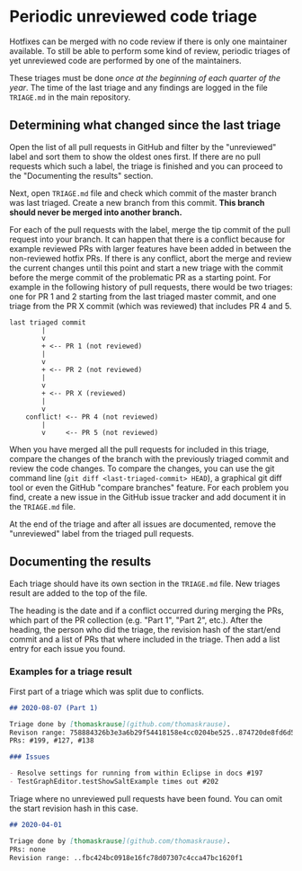 # Periodic unreviewed code triage

Hotfixes can be merged with no code review if there is only one maintainer available.
To still be able to perform some kind of review, periodic triages of yet unreviewed code are performed by one of the maintainers.

These triages must be done *once at the beginning of each quarter of the year*.
The time of the last triage and any findings are logged in the file `TRIAGE.md` in the main repository.

## Determining what changed since the last triage

Open the list of all pull requests in GitHub and filter by the "unreviewed" label and sort them to show the oldest ones first.
If there are no pull requests which such a label, the triage is finished and you can proceed to the "Documenting the results" section.

Next, open `TRIAGE.md` file and check which commit of the master branch was last triaged.
Create a new branch from this commit.
**This branch should never be merged into another branch.**

For each of the pull requests with the label, merge the tip commit of the pull request into your branch.
It can happen that there is a conflict because for example reviewed PRs with larger features have been added in between the non-reviewed hotfix PRs.
If there is any conflict, abort the merge and review the current changes until this point and start a new triage with the commit before the merge commit of the problematic PR as a starting point.
For example in the following history of pull requests, there would be two triages: one for PR 1 and 2 starting from the last triaged master commit, and one triage from the PR X commit (which was reviewed) that includes PR 4 and 5.

```plain
last triaged commit
        |
        v
        + <-- PR 1 (not reviewed)
        |
        v
        + <-- PR 2 (not reviewed)
        |
        v
        + <-- PR X (reviewed)
        |
        v
    conflict! <-- PR 4 (not reviewed)
        |
        v     <-- PR 5 (not reviewed)

```

When you have merged all the pull requests for included in this triage, compare the changes of the branch with the previously triaged commit and review the code changes.
To compare the changes, you can use the git command line (`git diff <last-triaged-commit> HEAD`), a graphical git diff tool or even the GitHub "compare branches" feature.
For each problem you find, create a new issue in the GitHub issue tracker and add document it in the `TRIAGE.md` file.

At the end of the triage and after all issues are documented, remove the "unreviewed" label from the triaged pull requests.

## Documenting the results

Each triage should have its own section in the `TRIAGE.md` file.
New triages result are added to the top of the file.

The heading is the date and if a conflict occurred during merging the PRs, which part of the PR collection (e.g. "Part 1", "Part 2", etc.).
After the heading, the person who did the triage, the revision hash of the start/end commit and a list of PRs that where included in the triage.
Then add a list entry for each issue you found.

### Examples for a triage result

First part of a triage which was split due to conflicts.

```markdown
## 2020-08-07 (Part 1)

Triage done by [thomaskrause](github.com/thomaskrause). 
Revison range: 758884326b3e3a6b29f54418158e4cc0204be525..874720de8fd6d5b415edad9a66412719abf49279
PRs: #199, #127, #138

### Issues

- Resolve settings for running from within Eclipse in docs #197
- TestGraphEditor.testShowSaltExample times out #202

```

Triage where no unreviewed pull requests have been found. You can omit the start revision hash in this case.
```markdown
## 2020-04-01 

Triage done by [thomaskrause](github.com/thomaskrause).
PRs: none
Revision range: ..fbc424bc0918e16fc78d07307c4cca47bc1620f1
```